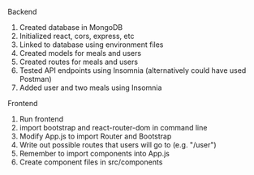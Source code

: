 
Backend
1. Created database in MongoDB
2. Initialized react, cors, express, etc
3. Linked to database using environment files
4. Created models for meals and users
5. Created routes for meals and users
6. Tested API endpoints using Insomnia (alternatively could have used Postman)
7. Added user and two meals using Insomnia

Frontend
1. Run frontend
2. import bootstrap and react-router-dom in command line
3. Modify App.js to import Router and Bootstrap
4. Write out possible routes that users will go to (e.g. "/user")
5. Remember to import components into App.js
6. Create component files in src/components